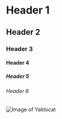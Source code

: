# Header 1
## Header 2
### Header 3
#### Header 4 
##### Header 5 
###### Header 6
![Image of Yaktocat](https://octodex.github.com/images/yaktocat.png)
